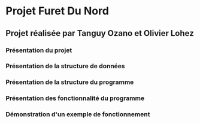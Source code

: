 <h1>Projet Furet Du Nord</h1>
<h2>Projet réalisée par Tanguy Ozano et Olivier Lohez</h2>
<h3>Présentation du projet</h3>
<h3>Présentation de la structure de données</h3>
<h3>Présentation de la structure du programme</h3>
<h3>Présentation des fonctionnalité du programme</h3>
<h3>Démonstration d'un exemple de fonctionnement</h3>

